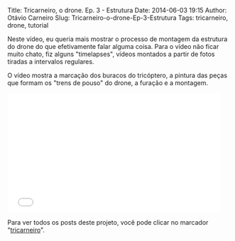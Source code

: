 Title: Tricarneiro, o drone. Ep. 3 - Estrutura
Date: 2014-06-03 19:15
Author: Otávio Carneiro
Slug: Tricarneiro-o-drone-Ep-3-Estrutura
Tags: tricarneiro, drone, tutorial

Neste vídeo, eu queria mais mostrar o processo de montagem da estrutura
do drone do que efetivamente falar alguma coisa. Para o vídeo não ficar
muito chato, fiz alguns "timelapses", vídeos montados a partir de fotos
tiradas a intervalos regulares.

O vídeo mostra a marcação dos buracos do tricóptero, a pintura das peças
que formam os "trens de pouso" do drone, a furação e a montagem.

<iframe allowfullscreen frameborder="0" height="270" src="//www.youtube.com/embed/FPO4Ck6VYgs" width="480"></iframe>

Para ver todos os posts deste projeto, você pode clicar no marcador
"[tricarneiro](http://umcarneiro.blogspot.com.br/search/label/tricarneiro)".

